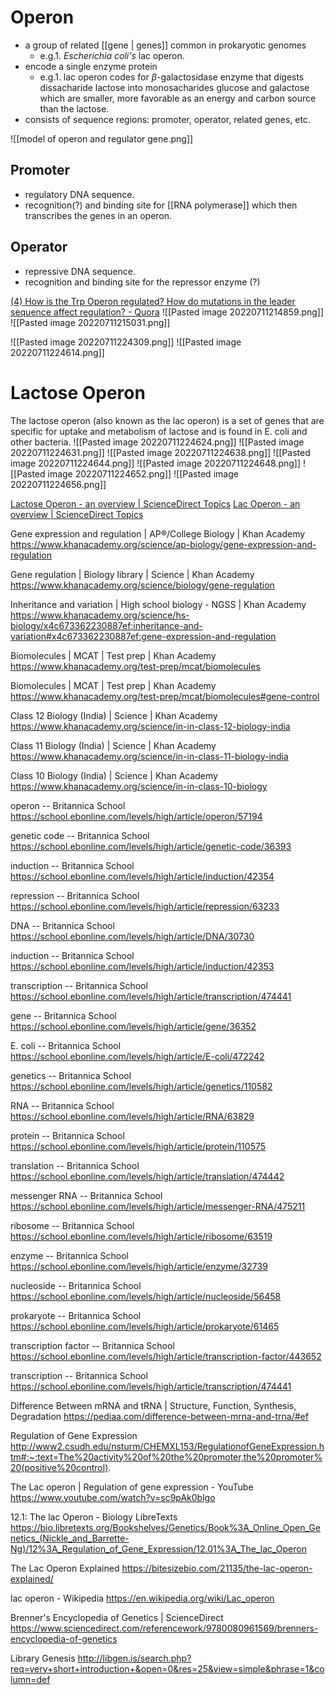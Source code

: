 # Operon
- a group of related [[gene | genes]] common in prokaryotic genomes
	-  e.g.1.  *Escherichia coli's* lac operon.
- encode a single enzyme protein
	-  e.g.1. lac operon codes for $\beta$-galactosidase enzyme that digests dissacharide lactose into monosacharides glucose and galactose which are smaller, more favorable as an energy and carbon source than the lactose.  
- consists of sequence regions: promoter, operator, related genes, etc.


 
 ![[model of operon and regulator gene.png]]

## Promoter
- regulatory DNA sequence.
- recognition(?) and binding site for [[RNA polymerase]] which then transcribes the genes in an operon. 

## Operator
- repressive DNA sequence.
- recognition and binding site for the repressor enzyme (?) 


[(4) How is the Trp Operon regulated? How do mutations in the leader sequence affect regulation? - Quora](https://www.quora.com/How-is-the-Trp-Operon-regulated-How-do-mutations-in-the-leader-sequence-affect-regulation) ![[Pasted image 20220711214859.png]]
 ![[Pasted image 20220711215031.png]]
 
 
 ![[Pasted image 20220711224309.png]]
 ![[Pasted image 20220711224614.png]]
 
 
 # Lactose Operon

The lactose operon (also known as the lac operon) is a set of genes that are specific for uptake and metabolism of lactose and is found in E. coli and other bacteria.
 ![[Pasted image 20220711224624.png]]
 ![[Pasted image 20220711224631.png]]
 ![[Pasted image 20220711224638.png]]
 ![[Pasted image 20220711224644.png]]
 ![[Pasted image 20220711224648.png]]
 ![[Pasted image 20220711224652.png]]
 ![[Pasted image 20220711224656.png]]
 
 [Lactose Operon - an overview | ScienceDirect Topics](https://www.sciencedirect.com/topics/medicine-and-dentistry/lactose-operon)
 [Lac Operon - an overview | ScienceDirect Topics](https://www.sciencedirect.com/topics/biochemistry-genetics-and-molecular-biology/lac-operon)
 
 
 
 Gene expression and regulation | AP®︎/College Biology | Khan Academy
https://www.khanacademy.org/science/ap-biology/gene-expression-and-regulation

Gene regulation | Biology library | Science | Khan Academy
https://www.khanacademy.org/science/biology/gene-regulation

Inheritance and variation | High school biology - NGSS | Khan Academy
https://www.khanacademy.org/science/hs-biology/x4c673362230887ef:inheritance-and-variation#x4c673362230887ef:gene-expression-and-regulation

Biomolecules | MCAT | Test prep | Khan Academy
https://www.khanacademy.org/test-prep/mcat/biomolecules

Biomolecules | MCAT | Test prep | Khan Academy
https://www.khanacademy.org/test-prep/mcat/biomolecules#gene-control

Class 12 Biology (India) | Science | Khan Academy
https://www.khanacademy.org/science/in-in-class-12-biology-india

Class 11 Biology (India) | Science | Khan Academy
https://www.khanacademy.org/science/in-in-class-11-biology-india

Class 10 Biology (India) | Science | Khan Academy
https://www.khanacademy.org/science/in-in-class-10-biology

operon -- Britannica School
https://school.ebonline.com/levels/high/article/operon/57194

genetic code -- Britannica School
https://school.ebonline.com/levels/high/article/genetic-code/36393

induction -- Britannica School
https://school.ebonline.com/levels/high/article/induction/42354

repression -- Britannica School
https://school.ebonline.com/levels/high/article/repression/63233

DNA -- Britannica School
https://school.ebonline.com/levels/high/article/DNA/30730

induction -- Britannica School
https://school.ebonline.com/levels/high/article/induction/42353

transcription -- Britannica School
https://school.ebonline.com/levels/high/article/transcription/474441

gene -- Britannica School
https://school.ebonline.com/levels/high/article/gene/36352

E. coli -- Britannica School
https://school.ebonline.com/levels/high/article/E-coli/472242

genetics -- Britannica School
https://school.ebonline.com/levels/high/article/genetics/110582

RNA -- Britannica School
https://school.ebonline.com/levels/high/article/RNA/63829

protein -- Britannica School
https://school.ebonline.com/levels/high/article/protein/110575

translation -- Britannica School
https://school.ebonline.com/levels/high/article/translation/474442

messenger RNA -- Britannica School
https://school.ebonline.com/levels/high/article/messenger-RNA/475211

ribosome -- Britannica School
https://school.ebonline.com/levels/high/article/ribosome/63519

enzyme -- Britannica School
https://school.ebonline.com/levels/high/article/enzyme/32739

nucleoside -- Britannica School
https://school.ebonline.com/levels/high/article/nucleoside/56458

prokaryote -- Britannica School
https://school.ebonline.com/levels/high/article/prokaryote/61465

transcription factor -- Britannica School
https://school.ebonline.com/levels/high/article/transcription-factor/443652

transcription -- Britannica School
https://school.ebonline.com/levels/high/article/transcription/474441

Difference Between mRNA and tRNA | Structure, Function, Synthesis, Degradation
https://pediaa.com/difference-between-mrna-and-trna/#ef

Regulation of Gene Expression
http://www2.csudh.edu/nsturm/CHEMXL153/RegulationofGeneExpression.htm#:~:text=The%20activity%20of%20the%20promoter,the%20promoter%20(positive%20control).

The Lac operon | Regulation of gene expression - YouTube
https://www.youtube.com/watch?v=sc9pAk0blgo

12.1: The lac Operon - Biology LibreTexts
https://bio.libretexts.org/Bookshelves/Genetics/Book%3A_Online_Open_Genetics_(Nickle_and_Barrette-Ng)/12%3A_Regulation_of_Gene_Expression/12.01%3A_The_lac_Operon

The Lac Operon Explained
https://bitesizebio.com/21135/the-lac-operon-explained/

lac operon - Wikipedia
https://en.wikipedia.org/wiki/Lac_operon

Brenner's Encyclopedia of Genetics | ScienceDirect
https://www.sciencedirect.com/referencework/9780080961569/brenners-encyclopedia-of-genetics

Library Genesis
http://libgen.is/search.php?req=very+short+introduction+&open=0&res=25&view=simple&phrase=1&column=def